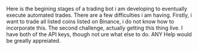 Here is the begining stages of a trading bot i am developing to eventually execute automated trades.
There are a few difficulties i am having. Firstly, i want to trade all listed coins listed on Binance, i do not know how to incorporate this.
The second challenge, actually getting this thing live. I have both of the API keys, though not ure what else to do.
ANY Help would be greatly appreiated.
